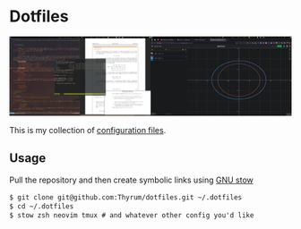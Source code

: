 Dotfiles
========

![screenshot](screenshot.png)

This is my collection of [configuration files](http://dotfiles.github.io/).

Usage
-----
Pull the repository and then create symbolic links using
[GNU stow](https://www.gnu.org/software/stow/)
```console
$ git clone git@github.com:Thyrum/dotfiles.git ~/.dotfiles
$ cd ~/.dotfiles
$ stow zsh neovim tmux # and whatever other config you'd like
```

